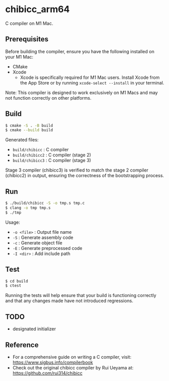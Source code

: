 chibicc_arm64
===

C compiler on M1 Mac.

## Prerequisites

Before building the compiler, ensure you have the following installed on your M1 Mac:

* CMake
* Xcode
    * Xcode is specifically required for M1 Mac users. Install Xcode from the App Store or by
      running `xcode-select --install` in your terminal.

Note: This compiler is designed to work exclusively on M1 Macs and may not function correctly on other platforms.

## Build

```bash
$ cmake -S . -B build
$ cmake --build build
```

Generated files:

* `build/chibicc` : C compiler
* `build/chibicc2` : C compiler (stage 2)
* `build/chibicc3` : C compiler (stage 3)

Stage 3 compiler (chibicc3) is verified to match the stage 2 compiler (chibicc2) in output, ensuring the correctness of
the bootstrapping process.

## Run

```bash
$ ./build/chibicc -S -o tmp.s tmp.c
$ clang -o tmp tmp.s
$ ./tmp
```

Usage:

* `-o <file>` : Output file name
* `-S` : Generate assembly code
* `-c` : Generate object file
* `-E` : Generate preprocessed code
* `-I <dir>` : Add include path

## Test

```bash
$ cd build
$ ctest
```

Running the tests will help ensure that your build is functioning correctly and that any changes made have not
introduced regressions.

## TODO

- designated initializer

## Reference

* For a comprehensive guide on writing a C compiler, visit: https://www.sigbus.info/compilerbook
* Check out the original chibicc compiler by Rui Ueyama at: https://github.com/rui314/chibicc
